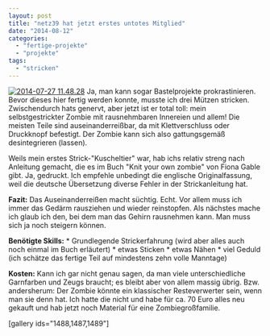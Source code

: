 ```yaml
---
layout: post
title: "netz39 hat jetzt erstes untotes Mitglied"
date: "2014-08-12"
categories: 
  - "fertige-projekte"
  - "projekte"
tags: 
  - "stricken"
---
```


[![2014-07-27 11.48.28](images/2014-07-27-11.48.28-300x400.jpg)](http://www.netz39.de/wp_Jq37/wp-content/uploads/2014/08/2014-07-27-11.48.28.jpg) Ja, man kann sogar Bastelprojekte prokrastinieren. Bevor dieses hier fertig werden konnte, musste ich drei Mützen stricken. Zwischendurch hats genervt, aber jetzt ist er total toll: mein selbstgestrickter Zombie mit rausnehmbaren Innereien und allem! Die meisten Teile sind auseinanderreißbar, da mit Klettverschluss oder Druckknopf befestigt. Der Zombie kann sich also gattungsgemäß desintegrieren (lassen).

Weils mein erstes Strick-"Kuscheltier" war, hab ichs relativ streng nach Anleitung gemacht, die es im Buch "Knit your own zombie" von Fiona Gable gibt. Ja, gedruckt. Ich empfehle unbedingt die englische Originalfassung, weil die deutsche Übersetzung diverse Fehler in der Strickanleitung hat.

**Fazit:** Das Auseinanderreißen macht süchtig. Echt. Vor allem muss ich immer das Gedärm rausziehen und wieder reinstopfen. Als nächstes mache ich glaub ich den, bei dem man das Gehirn rausnehmen kann. Man muss sich ja noch steigern können.

**Benötigte Skills:** \* Grundlegende Strickerfahrung (wird aber alles auch noch einmal im Buch erläutert) \* etwas Sticken \* etwas Nähen \* viel Geduld (ich schätze das fertige Teil auf mindestens zehn volle Manntage)

**Kosten:** Kann ich gar nicht genau sagen, da man viele unterschiedliche Garnfarben und Zeugs braucht; es bleibt aber von allem massig übrig. Bzw. andersherum: Der Zombie könnte ein klassischer Resteverwerter sein, wenn man sie denn hat. Ich hatte die nicht und habe für ca. 70 Euro alles neu gekauft und hab jetzt noch Material für eine Zombiegroßfamilie.

[gallery ids="1488,1487,1489"]
